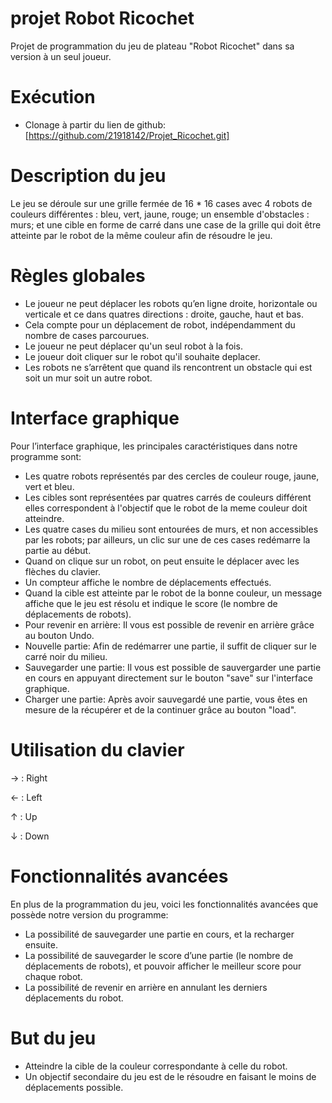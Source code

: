 # projet Robot Ricochet
Projet de programmation du jeu de plateau "Robot Ricochet" dans sa version à un seul joueur.

# Exécution 
- Clonage à partir du lien de github:
[https://github.com/21918142/Projet_Ricochet.git]

# Description du jeu
Le jeu se déroule sur une grille fermée de 16 * 16 cases avec 4 robots de couleurs différentes : bleu, vert, jaune, rouge; un ensemble d'obstacles : murs; et une cible en forme de carré dans une case de la grille qui doit être atteinte par le robot de la même couleur afin de résoudre le jeu.

# Règles globales
- Le joueur ne peut déplacer les robots qu’en ligne droite, horizontale ou verticale et ce dans quatres directions : droite, gauche, haut et bas.
- Cela compte pour un déplacement de robot, indépendamment du nombre de cases parcourues.
- Le joueur ne peut déplacer qu'un seul robot à la fois.
- Le joueur doit cliquer sur le robot qu'il souhaite deplacer.
- Les robots ne s’arrêtent que quand ils rencontrent un obstacle qui est soit un mur soit un autre robot.


# Interface graphique
Pour l’interface graphique, les principales caractéristiques dans notre programme sont:
- Les quatre robots représentés par des cercles de couleur rouge, jaune, vert et bleu.
- Les cibles sont représentées par quatres carrés de couleurs différent elles correspondent à l'objectif que le robot de la meme couleur doit atteindre.
- Les quatre cases du milieu sont entourées de murs, et non accessibles par les robots; par ailleurs, un clic sur une de ces cases redémarre la partie au début.
- Quand on clique sur un robot, on peut ensuite le déplacer avec les flèches du clavier.
- Un compteur affiche le nombre de déplacements effectués.
- Quand la cible est atteinte par le robot de la bonne couleur, un message affiche que le jeu est résolu et indique le score (le nombre de déplacements de robots).
- Pour revenir en arrière:
Il vous est possible de revenir en arrière grâce au bouton Undo.
- Nouvelle partie:
Afin de redémarrer une partie, il suffit de cliquer sur le carré noir du milieu.
- Sauvegarder une partie:
Il vous est possible de sauvergarder une partie en cours en appuyant directement sur le bouton "save" sur l'interface graphique.
- Charger une partie:
Après avoir sauvegardé une partie, vous êtes en mesure de la récupérer et de la continuer grâce au bouton "load".





# Utilisation du clavier
→ : Right

← : Left

↑  : Up

↓  : Down

# Fonctionnalités avancées
En plus de la programmation du jeu, voici les fonctionnalités avancées que possède notre version du programme:
- La possibilité de sauvegarder une partie en cours, et la recharger ensuite.
- La possibilité de sauvegarder le score d’une partie (le nombre de déplacements de robots), et pouvoir afficher le meilleur score pour chaque robot.
- La possibilité de revenir en arrière en annulant les derniers déplacements du robot.

# But du jeu
- Atteindre la cible de la couleur correspondante à celle du robot.
- Un objectif secondaire du jeu est de le résoudre en faisant le moins de déplacements possible.


